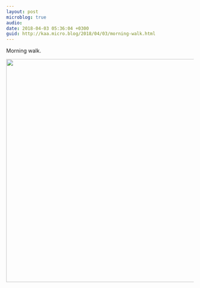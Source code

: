 ```yaml
---
layout: post
microblog: true
audio: 
date: 2018-04-03 05:36:04 +0300
guid: http://kaa.micro.blog/2018/04/03/morning-walk.html
---
```

Morning walk.

<img src="http://www.kaa.bz/uploads/2018/95c0a750fa.jpg" width="600" height="600" />
